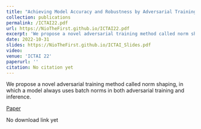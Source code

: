 ```yaml
---
title: "Achieving Model Accuracy and Robustness by Adversarial Training with Batch Normalization"
collection: publications
permalink: /ICTAI22.pdf
url: https://NioTheFirst.github.io/ICTAI22.pdf
excerpt: 'We propose a novel adversarial training method called norm shaping, in which a model always uses batch norms in both adversarial training and inference.'
date: 2022-10-31
slides: https://NioTheFirst.github.io/ICTAI_Slides.pdf
video:
venue: 'ICTAI 22'
paperurl: ''
citation: No citation yet
---
```

We propose a novel adversarial training method called norm shaping, in which a model always uses batch norms in both adversarial training and inference.  

[Paper](http://NioTheFirst.github.io/ictai22.pdf)  

No download link yet  


